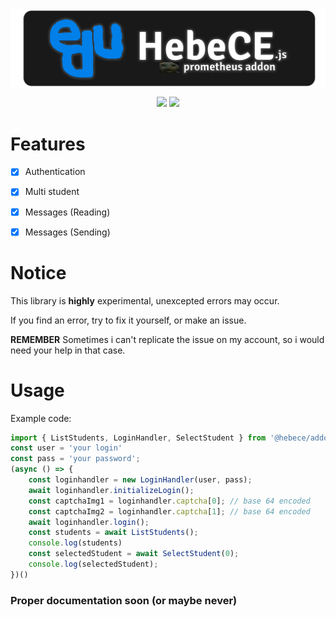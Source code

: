 <img align="center" src="/assets/prometheus-addon.png">
<div align="center">
<p>
<a href="https://www.npmjs.com/package/@hebece/addon-prometheusweb"><img src="https://img.shields.io/npm/v/@hebece/addon-prometheusweb.svg"></a>
<a href="https://www.npmjs.com/package/@hebece/addon-prometheusweb"><img src="https://img.shields.io/npm/dm/@hebece/addon-prometheusweb.svg"></a>
</div>

# Features
- [x] Authentication
- [x] Multi student
- [x] Messages (Reading)
- [x] Messages (Sending)



# Notice
This library is **highly** experimental, unexcepted errors may occur.

If you find an error, try to fix it yourself, or make an issue.

**REMEMBER** Sometimes i can't replicate the issue on my account, so i would need your help in that case.

# Usage

Example code:

```js
import { ListStudents, LoginHandler, SelectStudent } from '@hebece/addon-prometheusweb'
const user = 'your login'
const pass = 'your password';
(async () => {
	const loginhandler = new LoginHandler(user, pass);
	await loginhandler.initializeLogin();
	const captchaImg1 = loginhandler.captcha[0]; // base 64 encoded
	const captchaImg2 = loginhandler.captcha[1]; // base 64 encoded
	await loginhandler.login();
	const students = await ListStudents();
	console.log(students)
	const selectedStudent = await SelectStudent(0);
	console.log(selectedStudent);
})()
```

### Proper documentation soon (or maybe never)